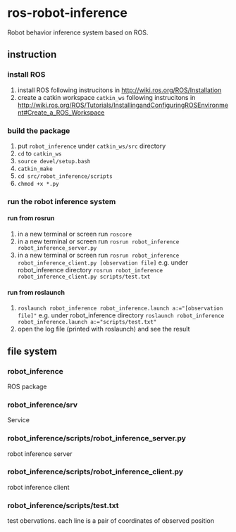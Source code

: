 # ros-robot-inference
Robot behavior inference system based on ROS.

## instruction

### install ROS
1. install ROS following instrucitons in http://wiki.ros.org/ROS/Installation
2. create a catkin workspace `catkin_ws` following instrucitons in http://wiki.ros.org/ROS/Tutorials/InstallingandConfiguringROSEnvironment#Create_a_ROS_Workspace

### build the package
1. put `robot_inference` under `catkin_ws/src` directory
2. `cd` to `catkin_ws`
3. `source devel/setup.bash`
4. `catkin_make`
5. `cd src/robot_inference/scripts`
6. `chmod +x *.py`

### run the robot inference system

#### run from rosrun
1. in a new terminal or screen run `roscore`
2. in a new terminal or screen run `rosrun robot_inference robot_inference_server.py`
3. in a new terminal or screen run `rosrun robot_inference robot_inference_client.py [observation file]` e.g. under robot_inference directory `rosrun robot_inference robot_inference_client.py scripts/test.txt`

#### run from roslaunch
1. `roslaunch robot_inference robot_inference.launch a:="[observation file]"` e.g. under robot_inference directory `roslaunch robot_inference robot_inference.launch a:="scripts/test.txt"`
2. open the log file (printed with roslaunch) and see the result

## file system

### robot_inference
ROS package

### robot_inference/srv
Service

### robot_inference/scripts/robot_inference_server.py
robot inference server

### robot_inference/scripts/robot_inference_client.py
robot inference client

### robot_inference/scripts/test.txt
test obervations. each line is a pair of coordinates of observed position
